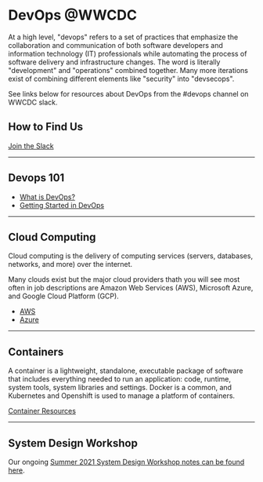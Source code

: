 
# DevOps @WWCDC
At a high level, "devops" refers to a set of practices that emphasize the collaboration and communication of both software developers and information technology (IT) professionals while automating the process of software delivery and infrastructure changes. The word is literally "development" and "operations" combined together. Many more iterations exist of combining different elements like "security" into "devsecops".

See links below for resources about DevOps from the #devops channel on WWCDC slack. 

## How to Find Us
[Join the Slack]( https://docs.google.com/forms/d/e/1FAIpQLSclKdiMvrKGi3RBemEM_c4h0QQQVuIrVYhNBQDrfX9jL4Bcxg/viewform)
___
## Devops 101
* [What is DevOps?](https://github.com/womenwhocodedc/devops/blob/master/whatIsDevops.md)
* [Getting Started in DevOps](https://github.com/womenwhocodedc/devops/blob/master/gettingstarted.md)

___
## Cloud Computing
Cloud computing is the delivery of computing services (servers, databases, networks, and more) over the internet. 

Many clouds exist but the major cloud providers thath you will see most often in job descriptions are Amazon Web Services (AWS), Microsoft Azure, and Google Cloud Platform (GCP).

* [AWS](AWS_Resources.md)
* [Azure](Azure_Resources.md)
___

## Containers
A container is a lightweight, standalone, executable package of software that includes everything needed to run an application: code, runtime, system tools, system libraries and settings. Docker is a common, and Kubernetes and Openshift is used to manage a platform of containers.

[Container Resources](https://github.com/womenwhocodedc/devops/blob/master/containers-resources.md)

___

## System Design Workshop

Our ongoing [Summer 2021 System Design Workshop notes can be found here](SystemDesign_WorkshopAgenda.md).